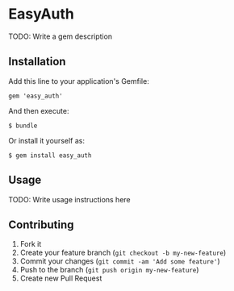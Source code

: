 # EasyAuth

TODO: Write a gem description

## Installation

Add this line to your application's Gemfile:

    gem 'easy_auth'

And then execute:

    $ bundle

Or install it yourself as:

    $ gem install easy_auth

## Usage

TODO: Write usage instructions here

## Contributing

1. Fork it
2. Create your feature branch (`git checkout -b my-new-feature`)
3. Commit your changes (`git commit -am 'Add some feature'`)
4. Push to the branch (`git push origin my-new-feature`)
5. Create new Pull Request

